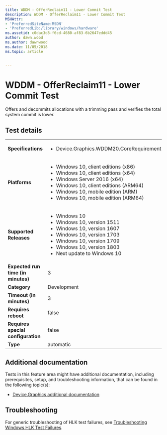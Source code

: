 ```yaml
---
title: WDDM - OfferReclaim11 - Lower Commit Test
description: WDDM - OfferReclaim11 - Lower Commit Test
MSHAttr:
- 'PreferredSiteName:MSDN'
- 'PreferredLib:/library/windows/hardware'
ms.assetid: c0dac3d8-f6cd-4680-af83-6b2647eddd45
author: dawn.wood
ms.author: dawnwood
ms.date: 11/05/2018
ms.topic: article


---
```


# <span id="p_hlk_test.657eabbd-93de-4743-8416-55d2f18e51d3"></span>WDDM - OfferReclaim11 - Lower Commit Test


Offers and decommits allocations with a trimming pass and verifies the total system commit is lower.

## Test details

|||
|---|---|
| **Specifications**  | <ul><li>Device.Graphics.WDDM20.CoreRequirement</li></ul> |  
| **Platforms**   | <ul><li>Windows 10, client editions (x86)</li><li>Windows 10, client editions (x64)</li><li>Windows Server 2016 (x64)</li><li>Windows 10, client editions (ARM64)</li><li>Windows 10, mobile edition (ARM)</li><li>Windows 10, mobile edition (ARM64)</li></ul> |
| **Supported Releases** | <ul><li>Windows 10</li><li>Windows 10, version 1511</li><li>Windows 10, version 1607</li><li>Windows 10, version 1703</li><li>Windows 10, version 1709</li><li>Windows 10, version 1803</li><li>Next update to Windows 10</li></ul> |
|**Expected run time (in minutes)**| 3 |
|**Category**| Development |
|**Timeout (in minutes)**| 3 |
|**Requires reboot**| false |
|**Requires special configuration**| false |
|**Type**| automatic |



## <span id="Additional_documentation"></span><span id="additional_documentation"></span><span id="ADDITIONAL_DOCUMENTATION"></span>Additional documentation


Tests in this feature area might have additional documentation, including prerequisites, setup, and troubleshooting information, that can be found in the following topic(s):

-   [Device.Graphics additional documentation](device-graphics-additional-documentation.md)

## <span id="Troubleshooting"></span><span id="troubleshooting"></span><span id="TROUBLESHOOTING"></span>Troubleshooting


For generic troubleshooting of HLK test failures, see [Troubleshooting Windows HLK Test Failures](../user/troubleshooting-windows-hlk-test-failures.md).










